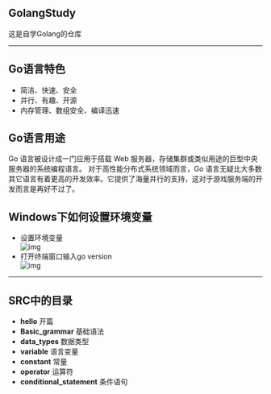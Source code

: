 ## GolangStudy
这是自学Golang的仓库

---

## Go语言特色
- 简洁、快速、安全
- 并行、有趣、开源
- 内存管理、数组安全、编译迅速

## Go语言用途
Go 语言被设计成一门应用于搭载 Web 服务器，存储集群或类似用途的巨型中央服务器的系统编程语言。
对于高性能分布式系统领域而言，Go 语言无疑比大多数其它语言有着更高的开发效率。它提供了海量并行的支持，这对于游戏服务端的开发而言是再好不过了。

## Windows下如何设置环境变量
- 设置环境变量   
![img](https://github.com/Hellathor/GolangStudy/blob/main/img/20220329113456.png)
- 打开终端窗口输入go version  
![img](https://github.com/Hellathor/GolangStudy/blob/main/img/20220329113955.png)

---

## SRC中的目录
- **hello** 开篇
- **Basic_grammar** 基础语法
- **data_types** 数据类型
- **variable** 语言变量
- **constant** 常量
- **operator** 运算符
- **conditional_statement** 条件语句